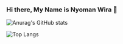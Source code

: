 ### Hi there, My Name is Nyoman Wira 👋

![Anurag's GitHub stats](https://github-readme-stats.vercel.app/api?username=novva6903&show_icons=true&theme=transparent)

![Top Langs](https://github-readme-stats.vercel.app/api/top-langs/?username=novva6903&layout=compact)

<!--
**Novva6903/Novva6903** is a ✨ _special_ ✨ repository because its `README.md` (this file) appears on your GitHub profile.

Here are some ideas to get you started:

- 🔭 I’m currently working on ...
- 🌱 I’m currently learning ...
- 👯 I’m looking to collaborate on ...
- 🤔 I’m looking for help with ...
- 💬 Ask me about ...
- 📫 How to reach me: ...
- 😄 Pronouns: ...
- ⚡ Fun fact: ...
-->
